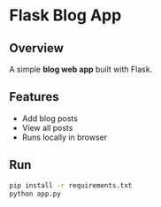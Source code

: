 # Flask Blog App

## Overview
A simple **blog web app** built with Flask.

## Features
- Add blog posts
- View all posts
- Runs locally in browser

## Run
```bash
pip install -r requirements.txt
python app.py
